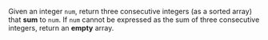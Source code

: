 Given an integer `num`, return three consecutive integers (as a sorted array) that **sum** to `num`. If `num` cannot be expressed as the sum of three consecutive integers, return an **empty** array.